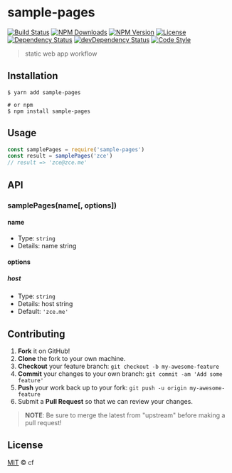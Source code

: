 # sample-pages

[![Build Status][travis-image]][travis-url]
[![NPM Downloads][downloads-image]][downloads-url]
[![NPM Version][version-image]][version-url]
[![License][license-image]][license-url]
[![Dependency Status][dependency-image]][dependency-url]
[![devDependency Status][devdependency-image]][devdependency-url]
[![Code Style][style-image]][style-url]

> static web app workflow

## Installation

```shell
$ yarn add sample-pages

# or npm
$ npm install sample-pages
```

## Usage

<!-- TODO: Introduction of API use -->

```javascript
const samplePages = require('sample-pages')
const result = samplePages('zce')
// result => 'zce@zce.me'
```

## API

<!-- TODO: Introduction of API -->

### samplePages(name[, options])

#### name

- Type: `string`
- Details: name string

#### options

##### host

- Type: `string`
- Details: host string
- Default: `'zce.me'`

## Contributing

1. **Fork** it on GitHub!
2. **Clone** the fork to your own machine.
3. **Checkout** your feature branch: `git checkout -b my-awesome-feature`
4. **Commit** your changes to your own branch: `git commit -am 'Add some feature'`
5. **Push** your work back up to your fork: `git push -u origin my-awesome-feature`
6. Submit a **Pull Request** so that we can review your changes.

> **NOTE**: Be sure to merge the latest from "upstream" before making a pull request!

## License

[MIT](LICENSE) &copy; cf



[travis-image]: https://img.shields.io/travis/yizhixiaoyao0/sample-pages/master.svg
[travis-url]: https://travis-ci.org/yizhixiaoyao0/sample-pages
[downloads-image]: https://img.shields.io/npm/dm/sample-pages.svg
[downloads-url]: https://npmjs.org/package/sample-pages
[version-image]: https://img.shields.io/npm/v/sample-pages.svg
[version-url]: https://npmjs.org/package/sample-pages
[license-image]: https://img.shields.io/github/license/yizhixiaoyao0/sample-pages.svg
[license-url]: https://github.com/yizhixiaoyao0/sample-pages/blob/master/LICENSE
[dependency-image]: https://img.shields.io/david/yizhixiaoyao0/sample-pages.svg
[dependency-url]: https://david-dm.org/yizhixiaoyao0/sample-pages
[devdependency-image]: https://img.shields.io/david/dev/yizhixiaoyao0/sample-pages.svg
[devdependency-url]: https://david-dm.org/yizhixiaoyao0/sample-pages?type=dev
[style-image]: https://img.shields.io/badge/code_style-standard-brightgreen.svg
[style-url]: https://standardjs.com
